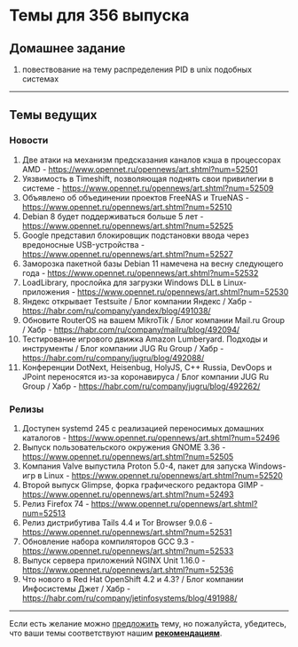 # Темы для 356 выпуска

## Домашнее задание

1. повествование на тему распределения PID в unix подобных системах

---

## Темы ведущих

### Новости

1. Две атаки на механизм предсказания каналов кэша в процессорах AMD - https://www.opennet.ru/opennews/art.shtml?num=52501
1. Уязвимость в Timeshift, позволяющая поднять свои привилегии в системе - https://www.opennet.ru/opennews/art.shtml?num=52509
1. Объявлено об объединении проектов FreeNAS и TrueNAS - https://www.opennet.ru/opennews/art.shtml?num=52510
1. Debian 8 будет поддерживаться больше 5 лет - https://www.opennet.ru/opennews/art.shtml?num=52525
1. Google представил блокировщик подстановки ввода через вредоносные USB-устройства - https://www.opennet.ru/opennews/art.shtml?num=52527
1. Заморозка пакетной базы Debian 11 намечена на весну следующего года - https://www.opennet.ru/opennews/art.shtml?num=52532
1. LoadLibrary, прослойка для загрузки Windows DLL в Linux-приложения - https://www.opennet.ru/opennews/art.shtml?num=52530
1. Яндекс открывает Testsuite / Блог компании Яндекс / Хабр - https://habr.com/ru/company/yandex/blog/491038/
1. Обновите RouterOS на вашем MikroTik / Блог компании Mail.ru Group / Хабр - https://habr.com/ru/company/mailru/blog/492094/
1. Тестирование игрового движка Amazon Lumberyard. Подходы и инструменты / Блог компании JUG Ru Group / Хабр - https://habr.com/ru/company/jugru/blog/492088/
1. Конференции DotNext, Heisenbug, HolyJS, C++ Russia, DevOops и JPoint переносятся из-за коронавируса / Блог компании JUG Ru Group / Хабр - https://habr.com/ru/company/jugru/blog/492262/

### Релизы

1. Доступен systemd 245 с реализацией переносимых домашних каталогов - https://www.opennet.ru/opennews/art.shtml?num=52496
1. Выпуск пользовательского окружения GNOME 3.36 - https://www.opennet.ru/opennews/art.shtml?num=52505
1. Компания Valve выпустила Proton 5.0-4, пакет для запуска Windows-игр в Linux - https://www.opennet.ru/opennews/art.shtml?num=52520
1. Второй выпуск Glimpse, форка графического редактора GIMP - https://www.opennet.ru/opennews/art.shtml?num=52493
1. Релиз Firefox 74 - https://www.opennet.ru/opennews/art.shtml?num=52513
1. Релиз дистрибутива Tails 4.4 и Tor Browser 9.0.6 - https://www.opennet.ru/opennews/art.shtml?num=52531
1. Обновление набора компиляторов GCC 9.3 - https://www.opennet.ru/opennews/art.shtml?num=52533
1. Выпуск сервера приложений NGINX Unit 1.16.0 - https://www.opennet.ru/opennews/art.shtml?num=52536
1. Что нового в Red Hat OpenShift 4.2 и 4.3? / Блог компании Инфосистемы Джет / Хабр - https://habr.com/ru/company/jetinfosystems/blog/491988/

---

Если есть желание можно [предложить](themes_from_listeners.md) тему, но пожалуйста, убедитесь, что ваши темы соответствуют нашим **[рекомендациям](Recommendations_for_the_proposed_topics.md)**.
